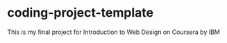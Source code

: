 # coding-project-template
This is my final project for Introduction to Web Design on Coursera by IBM